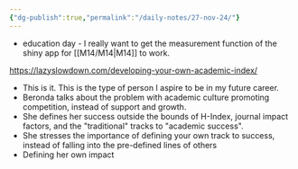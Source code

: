 ```yaml
---
{"dg-publish":true,"permalink":"/daily-notes/27-nov-24/"}
---
```


- education day - I really want to get the measurement function of the shiny app for [[M14/M14\|M14]] to work.

https://lazyslowdown.com/developing-your-own-academic-index/
- This is it. This is the type of person I aspire to be in my future career. 
- Beronda talks about the problem with academic culture promoting competition, instead of support and growth.
- She defines her success outside the bounds of H-Index, journal impact factors, and the "traditional" tracks to "academic success". 
- She stresses the importance of defining your own track to success, instead of falling into the pre-defined lines of others
- Defining her own impact

